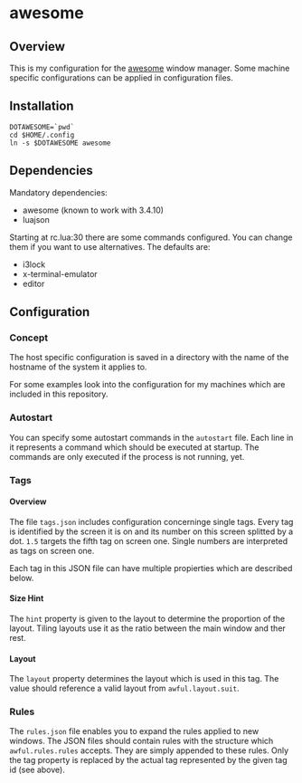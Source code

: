 # awesome

## Overview

This is my configuration for the [awesome](http://awesome.naquadah.org/) window
manager. Some machine specific configurations can be applied in configuration
files.

## Installation

	DOTAWESOME=`pwd`
	cd $HOME/.config
	ln -s $DOTAWESOME awesome

## Dependencies

Mandatory dependencies:

* awesome (known to work with 3.4.10)
* luajson

Starting at rc.lua:30 there are some commands configured. You can change them if
you want to use alternatives. The defaults are:

* i3lock
* x-terminal-emulator
* editor

## Configuration

### Concept

The host specific configuration is saved in a directory with the name of the
hostname of the system it applies to.

For some examples look into the configuration for my machines which are
included in this repository.

### Autostart

You can specify some autostart commands in the `autostart` file. Each line in it
represents a command which should be executed at startup. The commands are only
executed if the process is not running, yet.

### Tags

#### Overview

The file `tags.json` includes configuration concerninge single tags. Every tag
is identified by the screen it is on and its number on this screen splitted by a
dot. `1.5` targets the fifth tag on screen one. Single numbers are interpreted
as tags on screen one.

Each tag in this JSON file can have multiple propierties which are described
below.

#### Size Hint

The `hint` property is given to the layout to determine the proportion of the
layout. Tiling layouts use it as the ratio between the main window and ther rest.

#### Layout

The `layout` property determines the layout which is used in this tag. The value
should reference a valid layout from `awful.layout.suit`.

### Rules

The `rules.json` file enables you to expand the rules applied to new windows.
The JSON files should contain rules with the structure which `awful.rules.rules`
accepts. They are simply appended to these rules. Only the tag property is
replaced by the actual tag represented by the given tag id (see above).

